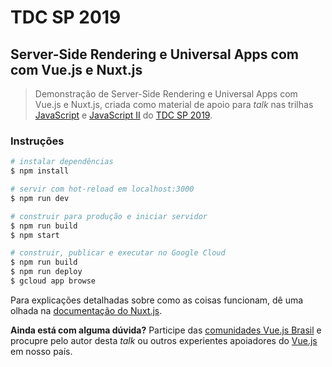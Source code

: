 # TDC SP 2019
## Server-Side Rendering e Universal Apps com com Vue.js e Nuxt.js

> Demonstração de Server-Side Rendering e Universal Apps com Vue.js e Nuxt.js, criada como material de apoio para _talk_ nas trilhas [JavaScript](http://www.thedevelopersconference.com.br/tdc/2019/saopaulo/trilha-javascript) e [JavaScript II](http://www.thedevelopersconference.com.br/tdc/2019/saopaulo/trilha-javascript-2) do [TDC SP 2019](http://www.thedevelopersconference.com.br/tdc/2019/saopaulo/trilhas).

### Instruções

``` bash
# instalar dependências
$ npm install

# servir com hot-reload em localhost:3000
$ npm run dev

# construir para produção e iniciar servidor
$ npm run build
$ npm start

# construir, publicar e executar no Google Cloud
$ npm run build
$ npm run deploy
$ gcloud app browse
```

Para explicações detalhadas sobre como as coisas funcionam, dê uma olhada na [documentação do Nuxt.js](https://nuxtjs.org).

**Ainda está com alguma dúvida?** Participe das [comunidades Vue.js Brasil](https://github.com/vuejs-br/comunidades) e procupre pelo autor desta _talk_ ou outros experientes apoiadores do [Vue.js](https://br.vuejs.org/) em nosso país.
